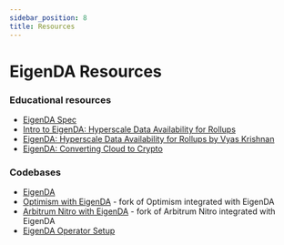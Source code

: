 ```yaml
---
sidebar_position: 8
title: Resources
---
```


# EigenDA Resources

### Educational resources

* [EigenDA Spec](https://github.com/Layr-Labs/eigenda/blob/master/docs/spec/overview.md)
* [Intro to EigenDA: Hyperscale Data Availability for Rollups](https://www.blog.eigenlayer.xyz/intro-to-eigenda-hyperscale-data-availability-for-rollups/)
* [EigenDA: Hyperscale Data Availability for Rollups by Vyas Krishnan](https://www.youtube.com/watch?v=FJjL6P5NeHY)
* [EigenDA: Converting Cloud to Crypto](https://www.youtube.com/watch?v=YDP6mvcxwdg)

### Codebases

* [EigenDA](https://github.com/Layr-Labs/eigenda)
* [Optimism with EigenDA](https://github.com/Layr-Labs/optimism) - fork of Optimism integrated with EigenDA
* [Arbitrum Nitro with EigenDA](https://github.com/Layr-Labs/nitro) - fork of Arbitrum Nitro integrated with EigenDA
* [EigenDA Operator Setup](https://github.com/Layr-Labs/eigenda-operator-setup)

